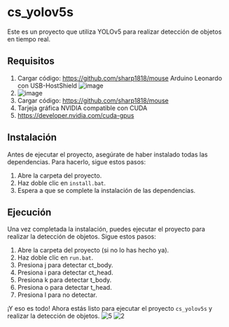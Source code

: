 ﻿# cs_yolov5s

Este es un proyecto que utiliza YOLOv5 para realizar detección de objetos en tiempo real.

## Requisitos
1. Cargar código: https://github.com/sharp1818/mouse 
Arduino Leonardo con USB-HostShield
![image](https://github.com/user-attachments/assets/5e2b5a4b-c951-44bc-81e8-24f3ea8d2141)
2. ![image](https://github.com/user-attachments/assets/5e2b5a4b-c951-44bc-81e8-24f3ea8d2141)
3. Cargar código: https://github.com/sharp1818/mouse
4. Tarjeja gráfica NVIDIA compatible con CUDA
5. https://developer.nvidia.com/cuda-gpus

## Instalación

Antes de ejecutar el proyecto, asegúrate de haber instalado todas las dependencias. Para hacerlo, sigue estos pasos:

1. Abre la carpeta del proyecto.
2. Haz doble clic en `install.bat`.
3. Espera a que se complete la instalación de las dependencias.

## Ejecución

Una vez completada la instalación, puedes ejecutar el proyecto para realizar la detección de objetos. Sigue estos pasos:

1. Abre la carpeta del proyecto (si no lo has hecho ya).
2. Haz doble clic en `run.bat`.
3. Presiona j para detectar ct_body.
4. Presiona i para detectar ct_head.
5. Presiona k para detectar t_body.
6. Presiona o para detectar t_head.
7. Presiona l para no detectar.

¡Y eso es todo! Ahora estás listo para ejecutar el proyecto `cs_yolov5s` y realizar la detección de objetos.
![5](https://github.com/user-attachments/assets/de135d18-e6d0-4ade-88d6-b6674b7e17fa)
![2](https://github.com/user-attachments/assets/3d531a7f-5784-463e-ad60-fe34acf9930b)
